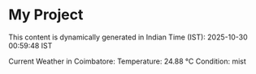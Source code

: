 # My Project

This content is dynamically generated in Indian Time (IST): 2025-10-30 00:59:48 IST


Current Weather in Coimbatore:
Temperature: 24.88 °C
Condition: mist

